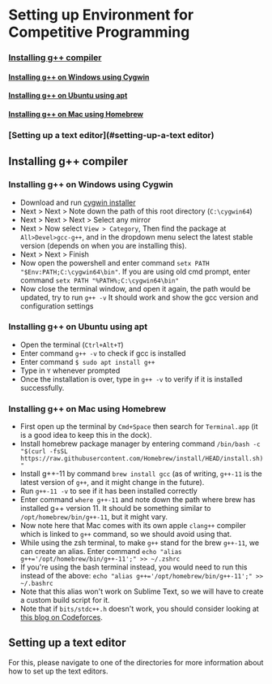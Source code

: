 # Setting up Environment for Competitive Programming

### [Installing g++ compiler](#installing-g-compiler)
#### [Installing g++ on Windows using Cygwin](#installing-g-on-windows-using-cygwin)
#### [Installing g++ on Ubuntu using apt](#installing-g-on-ubuntu-using-apt)
#### [Installing g++ on Mac using Homebrew](#installing-g-on-mac-using-homebrew)
### [Setting up a text editor](#setting-up-a-text editor)

## Installing g++ compiler

### Installing g++ on Windows using Cygwin
* Download and run [cygwin installer](https://cygwin.com/setup-x86_64.exe)
* Next > Next > Note down the path of this root directory (`C:\cygwin64`)
* Next > Next > Next > Select any mirror
* Next > Now select `View > Category`, Then find the package at `All>Devel>gcc-g++`, and in the dropdown menu select the latest stable version (depends on when you are installing this).
* Next > Next > Finish
* Now open the powershell and enter command `setx PATH "$Env:PATH;C:\cygwin64\bin"`. If you are using old cmd prompt, enter command `setx PATH "%PATH%;C:\cygwin64\bin"`
* Now close the terminal window, and open it again, the path would be updated, try to run `g++ -v` It should work and show the gcc version and configuration settings

### Installing g++ on Ubuntu using apt
* Open the terminal (`Ctrl+Alt+T`)
* Enter command `g++ -v` to check if gcc is installed
* Enter command `$ sudo apt install g++`
* Type in `Y` whenever prompted
* Once the installation is over, type in `g++ -v` to verify if it is installed successfully.

### Installing g++ on Mac using Homebrew
* First open up the terminal by `Cmd+Space` then search for `Terminal.app` (it is a good idea to keep this in the dock). 
* Install homebrew package manager by entering command `/bin/bash -c "$(curl -fsSL https://raw.githubusercontent.com/Homebrew/install/HEAD/install.sh)"`
* Install g++-11 by command `brew install gcc` (as of writing, `g++-11` is the latest version of `g++`, and it might change in the future).
* Run `g++-11 -v` to see if it has been installed correctly
* Enter command `where g++-11` and note down the path where brew has installed g++ version 11. It should be something similar to `/opt/homebrew/bin/g++-11`, but it might vary.
* Now note here that Mac comes with its own apple `clang++` compiler which is linked to `g++` command, so we should avoid using that.
* While using the zsh terminal, to make `g++` stand for the brew `g++-11`, we can create an alias. Enter command `echo "alias g++='/opt/homebrew/bin/g++-11';" >> ~/.zshrc`
* If you're using the bash terminal instead, you would need to run this instead of the above: `echo "alias g++='/opt/homebrew/bin/g++-11';" >> ~/.bashrc`
* Note that this alias won't work on Sublime Text, so we will have to create a custom build script for it.
* Note that if `bits/stdc++.h` doesn't work, you should consider looking at [this blog on Codeforces](https://codeforces.com/blog/entry/70957).

## Setting up a text editor

For this, please navigate to one of the directories for more information about how to set up the text editors.
